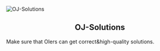 ![OJ-Solutions](https://i.loli.net/2021/07/22/qd7hBvQzXbkJjMW.png)
<h2 align="center">OJ-Solutions</h2>

Make sure that OIers can get correct&amp;high-quality solutions.

